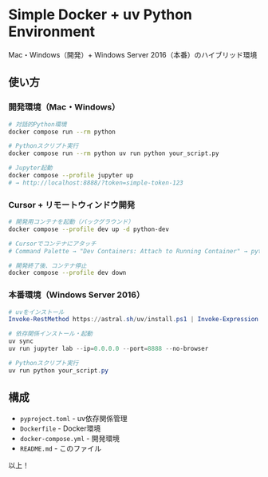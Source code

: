# Simple Docker + uv Python Environment

Mac・Windows（開発）+ Windows Server 2016（本番）のハイブリッド環境

## 使い方

### 開発環境（Mac・Windows）
```bash
# 対話的Python環境
docker compose run --rm python

# Pythonスクリプト実行
docker compose run --rm python uv run python your_script.py

# Jupyter起動
docker compose --profile jupyter up
# → http://localhost:8888/?token=simple-token-123
```

### Cursor + リモートウィンドウ開発
```bash
# 開発用コンテナを起動（バックグラウンド）
docker compose --profile dev up -d python-dev

# Cursorでコンテナにアタッチ
# Command Palette → "Dev Containers: Attach to Running Container" → python-dev

# 開発終了後、コンテナ停止
docker compose --profile dev down
```

### 本番環境（Windows Server 2016）
```powershell
# uvをインストール
Invoke-RestMethod https://astral.sh/uv/install.ps1 | Invoke-Expression

# 依存関係インストール・起動
uv sync
uv run jupyter lab --ip=0.0.0.0 --port=8888 --no-browser

# Pythonスクリプト実行
uv run python your_script.py
```

## 構成
- `pyproject.toml` - uv依存関係管理
- `Dockerfile` - Docker環境
- `docker-compose.yml` - 開発環境
- `README.md` - このファイル

以上！